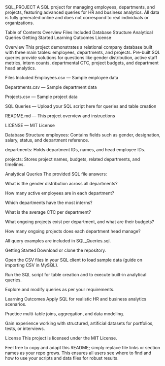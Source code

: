SQL_PROJECT
A SQL project for managing employees, departments, and projects, featuring advanced queries for HR and business analytics.
All data is fully generated online and does not correspond to real individuals or organizations.

Table of Contents
Overview
Files Included
Database Structure
Analytical Queries
Getting Started
Learning Outcomes
License

Overview
This project demonstrates a relational company database built with three main tables: employees, departments, and projects. Pre-built SQL queries provide solutions for questions like gender distribution, active staff metrics, intern counts, departmental CTC, project budgets, and department head analytics.

Files Included
Employees.csv — Sample employee data

Departments.csv — Sample department data

Projects.csv — Sample project data

SQL Queries — Upload your SQL script here for queries and table creation

README.md — This project overview and instructions

LICENSE — MIT License

Database Structure
employees: Contains fields such as gender, designation, salary, status, and department reference.

departments: Holds department IDs, names, and head employee IDs.

projects: Stores project names, budgets, related departments, and timelines.

Analytical Queries
The provided SQL file answers:

What is the gender distribution across all departments?

How many active employees are in each department?

Which departments have the most interns?

What is the average CTC per department?

What ongoing projects exist per department, and what are their budgets?

How many ongoing projects does each department head manage?

All query examples are included in SQL_Queries.sql.

Getting Started
Download or clone the repository.

Open the CSV files in your SQL client to load sample data (guide on importing CSV in MySQL).

Run the SQL script for table creation and to execute built-in analytical queries.

Explore and modify queries as per your requirements.

Learning Outcomes
Apply SQL for realistic HR and business analytics scenarios.

Practice multi-table joins, aggregation, and data modeling.

Gain experience working with structured, artificial datasets for portfolios, tests, or interviews.

License
This project is licensed under the MIT License.

Feel free to copy and adapt this README; simply replace file links or section names as your repo grows. This ensures all users see where to find and how to use your scripts and data files for robust results.
